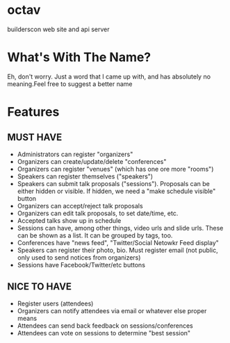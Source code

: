 # octav

builderscon web site and api server

# What's With The Name?

Eh, don't worry. Just a word that I came up with, and has absolutely no meaning.Feel free to suggest a better name

# Features

## MUST HAVE

* Administrators can register "organizers"
* Organizers can create/update/delete "conferences"
* Organizers can register "venues" (which has one ore more "rooms")
* Speakers can register themselves ("speakers")
* Speakers can submit talk proposals ("sessions"). Proposals can be either hidden or visible. If hidden, we need a "make schedule visible" button
* Organizers can accept/reject talk proposals
* Organizers can edit talk proposals, to set date/time, etc.
* Accepted talks show up in schedule
* Sessions can have, among other things, video urls and slide urls. These can be shown as a list. It can be grouped by tags, too.
* Conferences have "news feed", "Twitter/Social Netowkr Feed display"
* Speakers can register their photo, bio. Must register email (not public, only used to send notices from organizers)
* Sessions have Facebook/Twitter/etc buttons

## NICE TO HAVE

* Register users (attendees)
* Organizers can notify attendees via email or whatever else proper means
* Attendees can send back feedback on sessions/conferences
* Attendees can vote on sessions to determine "best session"
